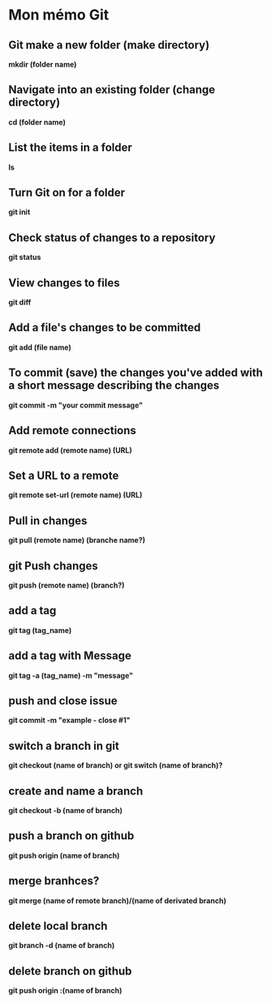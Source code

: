 # Mon mémo Git

## Git make a new folder (make directory)

**mkdir (folder name)**

## Navigate into an existing folder (change directory)

**cd (folder name)**

## List the items in a folder

**ls**

## Turn Git on for a folder

**git init**

## Check status of changes to a repository

**git status**

## View changes to files

**git diff**

## Add a file's changes to be committed

**git add (file name)**

## To commit (save) the changes you've added with a short message describing the changes

**git commit -m "your commit message"**

## Add remote connections

**git remote add (remote name) (URL)**

## Set a URL to a remote

**git remote set-url (remote name) (URL)**

## Pull in changes

**git pull (remote name) (branche name?)**

## git Push changes

**git push (remote name) (branch?)**

## add a tag

**git tag (tag_name)**

## add a tag with Message

**git tag -a (tag_name) -m "message"**

## push and close issue

**git commit -m "example - close #1"**

## switch a branch in git

**git checkout (name of branch) or git switch (name of branch)?**

## create and name a branch

**git checkout -b (name of branch)**

## push a branch on github

**git push origin (name of branch)**

## merge branhces?

**git merge (name of remote branch)/(name of derivated branch)**

## delete local branch

**git branch -d (name of branch)**

## delete branch on github

**git push origin :(name of branch)**

